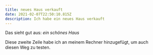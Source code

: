 ```yaml
---
title: neues Haus verkauft
date: 2021-02-07T22:50:10.815Z
description: Ich habe ein neues Haus verkauft
---
```

Das sieht gut aus: *ein schönes Haus*

Diese zweite Zeile habe ich an meinem Rechner hinzugefügt, um auch diesen Weg zu testen.